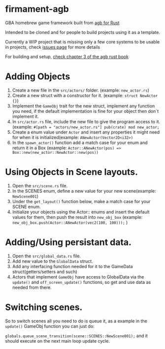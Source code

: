 # firmament-agb
 GBA homebrew game framework built from [agb for Rust](https://github.com/agbrs/agb)

 Intended to be cloned and for people to build projects using it as a template.

 Currently a WIP project that is missing only a few core systems to be usable in projects, check [issues page](https://github.com/sitton76/firmament-agb/issues) for more details

 For building and setup, [check chapter 3 of the agb rust book](https://agbrs.dev/book/setup/getting_started.html)

# Adding Objects
 1. Create a new file in the `src/actors/` folder. (example: `new_actor.rs`)
 2. Create a new struct with a constructor for it. (example: `struct NewActor {}`)
 3. Implement the `GameObj` trait for the new struct, implement any function you need, if the default implementation is fine for your object then don`t implement it.
 4. In `src/actor.rs` file, include the new file to give the program access to it. (example: `#[path = "actors/new_actor.rs"] pub(crate) mod new_actor;`
 5. Create a enum value under `Actor` and insert any properties it might need for when it is initialized(example: `ANewActor(Vector2D<i32>)`
 6. In the `spawn_actor()` function add a match case for your enum and return it in a Box (example: `Actor::ANewActor(pos) => Box::new(new_actor::NewActor::new(pos))`

# Using Objects in Scene layouts.
 1. Open the `src/scene.rs` file.
 2. In the SCENES enum, define a new value for your new scene(example: `NewScene001`)
 3. Under the `get_layout()` function below, make a match case for your SCENE enum.
 4. Initialize your objects using the Actor:: enums and insert the default values for them, then push the result into `new_obj_box` (example: `new_obj_box.push(Actor::ANewActor(vec2(100, 100)));` )

# Adding/Using persistant data.
 1. Open the `src/global_data.rs` file.
 2. Add new value to the `GlobalData` struct.
 3. Add any interfacing function needed for it to the GameData struct(getters/setters and such)
 4. Actors that implement `GameObj` have access to GlobalData via the `update()` and `off_screen_update()` functions, so get and use data as needed from there.

# Switching scenes.
 So to switch scenes all you need to do is queue it, as a example in the `update()` GameObj function you can just do:
 
 `globals.queue_scene_transition(scene::SCENES::NewScene001);` and it should execute on the next main loop update cycle.
